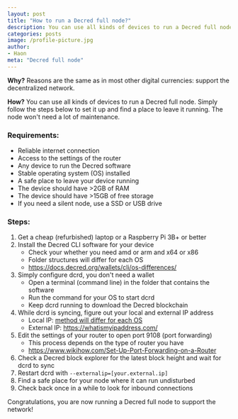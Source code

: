 ```yaml
---
layout: post
title: "How to run a Decred full node?"
description: You can use all kinds of devices to run a Decred full node. Simply follow the steps below to set it up and find a place to leave it running. The node won't need a lot of maintenance.
categories: posts
image: /profile-picture.jpg
author:
- Haon
meta: "Decred full node"
---
```


**Why?**
Reasons are the same as in most other digital currencies: support the decentralized network.

**How?**
You can use all kinds of devices to run a Decred full node. Simply follow the steps below to set it up and find a place to leave it running. The node won't need a lot of maintenance.

### Requirements:
- Reliable internet connection
- Access to the settings of the router
- Any device to run the Decred software
- Stable operating system (OS) installed
- A safe place to leave your device running
- The device should have >2GB of RAM 
- The device should have >15GB of free storage
- If you need a silent node, use a SSD or USB drive

### Steps:
1. Get a cheap (refurbished) laptop or a Raspberry Pi 3B+ or better
2. Install the Decred CLI software for your device 
    - Check your whether you need amd or arm and x64 or x86
    - Folder structures will differ for each OS
    - https://docs.decred.org/wallets/cli/os-differences/
3. Simply configure dcrd, you don't need a wallet
    - Open a terminal (command line) in the folder that contains the software
    - Run the command for your OS to start dcrd
    - Keep dcrd running to download the Decred blockchain
4. While dcrd is syncing, figure out your local and external IP address
    - Local IP: [method will differ for each OS](https://www.howtogeek.com/236838/how-to-find-any-devices-ip-address-mac-address-and-other-network-connection-details/)
    - External IP: https://whatismyipaddress.com/
5. Edit the settings of your router to open port 9108 (port forwarding)
    - This process depends on the type of router you have
    - https://www.wikihow.com/Set-Up-Port-Forwarding-on-a-Router
6. Check a Decred block explorer for the latest block height and wait for dcrd to sync
7. Restart dcrd with `--externalip=[your.external.ip]`
8. Find a safe place for your node where it can run undisturbed
9. Check back once in a while to look for inbound connections

Congratulations, you are now running a Decred full node to support the network!

